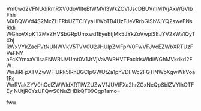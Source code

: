 Vm0wd2VFNUdiRmRXV0doVllteEtWMVl3WkZOVlJscDBUVmM1VjAxWGVIbFhh
MXBQWVd4S2MxZHFRbUZTClYyaHlWbTB4UzFJeVRrbGlSbVJYQ2sweFNsRldi
WGhoVXpKT2MxZHVSbGRpUmxwd1EyeEtjMk5JYkZoVwpiSEJYV2xWa1QyTXhj
RWxVYkZacFVtNUNWVkV5TVV0U2JHUlpZMFprV0FwVFJVcEZWbXRTUzFVeFNY
aFcKYmxaV1lsaFNWRlJVUmt0V1JrVjVaVWRHVTFacldsWldiWGhMVkdkd2FW
WnJiRFpXTVZwWFlURk5lRnBGClpGWUtZa1phVDFWc2FGTlNWbXgwWkVoa1Rs
WnRVakZYV0hCelZWWldXRTlWZUZwV1JUVlFXa2hrZGxNeQpSblZVYlhOTFEy
NUtjR0YzUFQwS0NuZHBkQT09Cgp1amo=

fwu